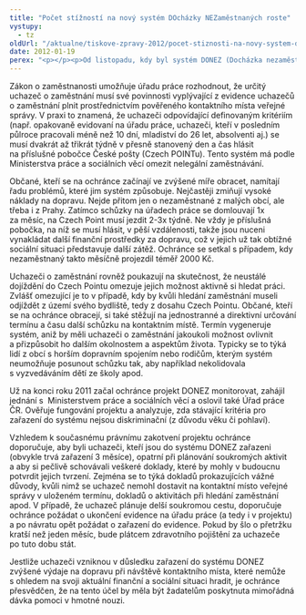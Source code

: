 ```yaml
---
title: "Počet stížností na nový systém DOcházky NEZaměstnaných roste"
vystupy:
  - tz
oldUrl: "/aktualne/tiskove-zpravy-2012/pocet-stiznosti-na-novy-system-dochazky-nezamestnanych-roste"
date: 2012-01-19
perex: "<p></p><p>Od listopadu, kdy byl systém DONEZ (Docházka nezaměstnaných) spuštěn, obrací se na ochránce občané se stížnostmi na vysoké výdaje na dopravu, které s ohledem na svoji aktuální finanční a sociální situaci nejsou schopni hradit</p>"
---
```


<!-- imported from the old website -->

<p>Zákon o zaměstnanosti umožňuje úřadu práce rozhodnout, že určitý uchazeč o zaměstnání musí své povinnosti vyplývající z evidence uchazečů o zaměstnání plnit prostřednictvím pověřeného kontaktního místa veřejné správy. V praxi to znamená, že uchazeči odpovídající definovaným kritériím (např. opakovaně evidovaní na úřadu práce, uchazeči, kteří v posledním půlroce pracovali méně než 10 dní, mladiství do 26 let, absolventi aj.) se musí dvakrát až třikrát týdně v přesně stanovený den a čas hlásit na příslušné pobočce České pošty (Czech POINTu). Tento systém má podle Ministerstva práce a sociálních věcí omezit nelegální zaměstnávání.</p><p>Občané, kteří se na ochránce začínají ve zvýšené míře obracet, namítají řadu problémů, které jim systém způsobuje. Nejčastěji zmiňují vysoké náklady na dopravu. Nejde přitom jen o nezaměstnané z malých obcí, ale třeba i z Prahy. Zatímco schůzky na úřadech práce se domlouvají 1x za měsíc, na Czech Point musí jezdit 2-3x týdně. Ne vždy je příslušná pobočka, na níž se musí hlásit, v pěší vzdálenosti, takže jsou nuceni vynakládat další finanční prostředky za dopravu, což v jejich už tak obtížné sociální situaci představuje další zátěž. Ochránce se setkal s případem, kdy nezaměstnaný takto měsíčně projezdil téměř 2000 Kč.</p><p>Uchazeči o zaměstnání rovněž poukazují na skutečnost, že neustálé dojíždění do Czech Pointu omezuje jejich možnost aktivně si hledat práci. Zvlášť omezující je to v případě, kdy by kvůli hledání zaměstnání museli odjíždět z území svého bydliště, tedy z dosahu Czech Pointu. Občané, kteří se na ochránce obracejí, si také stěžují na jednostranné a direktivní určování termínu a času další schůzku na kontaktním místě. Termín vygeneruje systém, aniž by měli uchazeči o zaměstnání jakoukoli možnost ovlivnit a přizpůsobit ho dalším okolnostem a aspektům života. Typicky se to týká lidí z obcí s horším dopravním spojením nebo rodičům, kterým systém neumožňuje posunout schůzku tak, aby například nekolidovala s vyzvedáváním dětí ze školy apod.</p><p>Už na konci roku 2011 začal ochránce projekt DONEZ monitorovat, zahájil jednání s  Ministerstvem práce a sociálních věcí a oslovil také Úřad práce ČR. Ověřuje fungování projektu a analyzuje, zda stávající kritéria pro zařazení do systému nejsou diskriminační (z důvodu věku či pohlaví).</p><p>Vzhledem k současnému právnímu zakotvení projektu ochránce doporučuje, aby byli uchazeči, kteří jsou do systému DONEZ zařazeni (obvykle trvá zařazení 3 měsíce), opatrní při plánování soukromých aktivit a aby si pečlivě schovávali veškeré doklady, které by mohly v budoucnu potvrdit jejich tvrzení. Zejména se to týká dokladů prokazujících vážné důvody, kvůli nimž se uchazeč nemohl dostavit na kontaktní místo veřejné správy v uloženém termínu, dokladů o aktivitách při hledání zaměstnání apod. V případě, že uchazeč plánuje delší soukromou cestu, doporučuje ochránce požádat o ukončení evidence na úřadu práce (a tedy i v projektu) a po návratu opět požádat o zařazení do evidence. Pokud by šlo o přetržku kratší než jeden měsíc, bude plátcem zdravotního pojištění za uchazeče po tuto dobu stát.  </p>Jestliže uchazeči vzniknou v důsledku zařazení do systému DONEZ zvýšené výdaje na dopravu při návštěvě kontaktního místa, které nemůže s ohledem na svoji aktuální finanční a sociální situaci hradit, je ochránce přesvědčen, že na tento účel by měla být žadatelům poskytnuta mimořádná dávka pomoci v hmotné nouzi.
